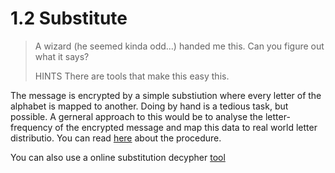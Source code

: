 # 1.2 Substitute

>A wizard (he seemed kinda odd...) handed me this. Can you figure out what it says?
>
> HINTS
>There are tools that make this easy this.

The message is encrypted by a simple substiution where every letter of the alphabet is mapped to another.
Doing by hand is a tedious task, but possible. A gerneral approach to this would be to analyse the letter-frequency of the encrypted message and map this data to real world letter distributio. You can read [here](http://www.instructables.com/id/Break-a-Substitution-Cipher/) about the procedure.

You can also use a online substitution decypher [tool](https://www.guballa.de/substitution-solver)
